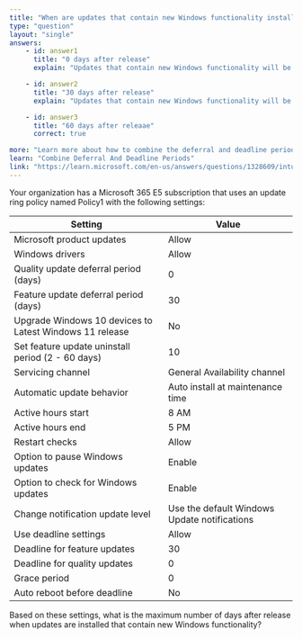 ```yaml
---
title: "When are updates that contain new Windows functionality installed?"
type: "question"
layout: "single"
answers:
    - id: answer1
      title: "0 days after release"
      explain: "Updates that contain new Windows functionality will be deferred for 30 days, after which there is a 30-day deadline. That add up to 60 days."

    - id: answer2
      title: "30 days after release"
      explain: "Updates that contain new Windows functionality will be deferred for 30 days, after which there is a 30-day deadline. That add up to 60 days."

    - id: answer3
      title: "60 days after releaae"
      correct: true

more: "Learn more about how to combine the deferral and deadline periods for Windows updates."
learn: "Combine Deferral And Deadline Periods"
link: "https://learn.microsoft.com/en-us/answers/questions/1328609/intune-update-rings-deadline-configuration"
---
```

Your organization has a Microsoft 365 E5 subscription that uses an update ring policy named Policy1 with the following settings:

| Setting                                      | Value                               |
|----------------------------------------------|-------------------------------------|
| Microsoft product updates                    | Allow                               |
| Windows drivers                              | Allow                               |
| Quality update deferral period (days)        | 0                                   |
| Feature update deferral period (days)        | 30                                  |
| Upgrade Windows 10 devices to Latest Windows 11 release | No                       |
| Set feature update uninstall period (2 - 60 days) | 10                             |
| Servicing channel                            | General Availability channel        |
| Automatic update behavior                    | Auto install at maintenance time    |
| Active hours start                           | 8 AM                                |
| Active hours end                             | 5 PM                                |
| Restart checks                               | Allow                               |
| Option to pause Windows updates              | Enable                              |
| Option to check for Windows updates          | Enable                              |
| Change notification update level             | Use the default Windows Update notifications |
| Use deadline settings                        | Allow                               |
| Deadline for feature updates                 | 30                                  |
| Deadline for quality updates                 | 0                                   |
| Grace period                                 | 0                                   |
| Auto reboot before deadline                  | No                                  |

Based on these settings, what is the maximum number of days after release when updates are installed that contain new Windows functionality?
